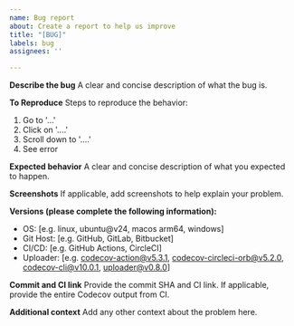 ```yaml
---
name: Bug report
about: Create a report to help us improve
title: "[BUG]"
labels: bug
assignees: ''

---
```


**Describe the bug**
A clear and concise description of what the bug is.

**To Reproduce**
Steps to reproduce the behavior:
1. Go to '...'
2. Click on '....'
3. Scroll down to '....'
4. See error

**Expected behavior**
A clear and concise description of what you expected to happen.

**Screenshots**
If applicable, add screenshots to help explain your problem.

**Versions (please complete the following information):**
 - OS: [e.g. linux, ubuntu@v24, macos arm64, windows]
 - Git Host: [e.g. GitHub, GitLab, Bitbucket]
 - CI/CD: [e.g. GitHub Actions, CircleCI]
 - Uploader: [e.g. codecov-action@v5.3.1, codecov-circleci-orb@v5.2.0, codecov-cli@v10.0.1, uploader@v0.8.0]

**Commit and CI link**
Provide the commit SHA and CI link. If applicable, provide the entire Codecov output from CI.

**Additional context**
Add any other context about the problem here.

